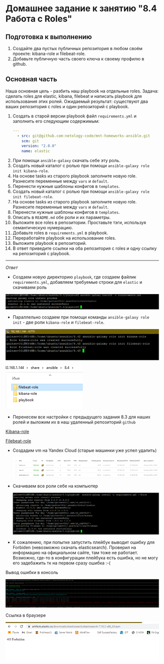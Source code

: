 # Домашнее задание к занятию "8.4 Работа с Roles"

## Подготовка к выполнению
1. Создайте два пустых публичных репозитория в любом своём проекте: kibana-role и filebeat-role.
2. Добавьте публичную часть своего ключа к своему профилю в github.

## Основная часть

Наша основная цель - разбить наш playbook на отдельные roles. Задача: сделать roles для elastic, kibana, filebeat и написать playbook для использования этих ролей. Ожидаемый результат: существуют два ваших репозитория с roles и один репозиторий с playbook.

1. Создать в старой версии playbook файл `requirements.yml` и заполнить его следующим содержимым:
   ```yaml
   ---
     - src: git@github.com:netology-code/mnt-homeworks-ansible.git
       scm: git
       version: "2.0.0"
       name: elastic 
   ```
2. При помощи `ansible-galaxy` скачать себе эту роль.
3. Создать новый каталог с ролью при помощи `ansible-galaxy role init kibana-role`.
4. На основе tasks из старого playbook заполните новую role. Разнесите переменные между `vars` и `default`.
5. Перенести нужные шаблоны конфигов в `templates`.
6. Создать новый каталог с ролью при помощи `ansible-galaxy role init filebeat-role`.
7. На основе tasks из старого playbook заполните новую role. Разнесите переменные между `vars` и `default`.
8. Перенести нужные шаблоны конфигов в `templates`.
9. Описать в `README.md` обе роли и их параметры.
10. Выложите все roles в репозитории. Проставьте тэги, используя семантическую нумерацию.
11. Добавьте roles в `requirements.yml` в playbook.
12. Переработайте playbook на использование roles.
13. Выложите playbook в репозиторий.
14. В ответ приведите ссылки на оба репозитория с roles и одну ссылку на репозиторий с playbook.
___
*Ответ*

+ Создаем новую директорию `playbook`, где создаем файлик `requirements.yml`, добавляем требуемые строки для `elastic` и скачиваем роль
  
![img.png](./img/1.png)
+ Параллельно создаем при помощи команды `ansible-galaxy role init` - две роли `kibana-role` и `filebeat-role`.
  
![img.png](./img/2.png)

![img.png](./img/3.png)

+ Перенесем все настройки с предыдущего задания 8.3 для наших ролей и выложим их в наш удаленный репозиторий `github`

[Kibana-role](https://github.com/galtsev001/kibana-role)

[Filebeat-role](https://github.com/galtsev001/filebeat-role)

+ Создадим vm на Yandex Cloud (старые машинки уже успел удалить)

  ![img.png](./img/4.png)

+ Скачиваем все роли себе на компьютер

  ![img.png](./img/5.png)

+ К сожалению, при попытке запустить плейбук выводит ошибку для Forbiden (невозможно скачать elasticsearch). Проверил на информацию на официальном сайте, там тоже не работает. Возможно, где-то в конфигурации плейбука есть ошибка, но не могу его задебажить тк на первом сразу ошибка :-(

Вывод ошибки в консоль

  ![img.png](./img/6.png)

Ссылка в браузере

  ![img.png](./img/7.png)

